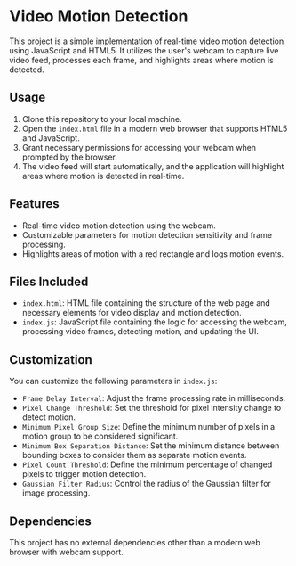 # Video Motion Detection

This project is a simple implementation of real-time video motion detection using JavaScript and HTML5. It utilizes the user's webcam to capture live video feed, processes each frame, and highlights areas where motion is detected.

## Usage

1. Clone this repository to your local machine.
2. Open the `index.html` file in a modern web browser that supports HTML5 and JavaScript.
3. Grant necessary permissions for accessing your webcam when prompted by the browser.
4. The video feed will start automatically, and the application will highlight areas where motion is detected in real-time.

## Features

- Real-time video motion detection using the webcam.
- Customizable parameters for motion detection sensitivity and frame processing.
- Highlights areas of motion with a red rectangle and logs motion events.

## Files Included

- `index.html`: HTML file containing the structure of the web page and necessary elements for video display and motion detection.
- `index.js`: JavaScript file containing the logic for accessing the webcam, processing video frames, detecting motion, and updating the UI.

## Customization

You can customize the following parameters in `index.js`:

- `Frame Delay Interval`: Adjust the frame processing rate in milliseconds.
- `Pixel Change Threshold`: Set the threshold for pixel intensity change to detect motion.
- `Minimum Pixel Group Size`: Define the minimum number of pixels in a motion group to be considered significant.
- `Minimum Box Separation Distance`: Set the minimum distance between bounding boxes to consider them as separate motion events.
- `Pixel Count Threshold`: Define the minimum percentage of changed pixels to trigger motion detection.
- `Gaussian Filter Radius`: Control the radius of the Gaussian filter for image processing.

## Dependencies

This project has no external dependencies other than a modern web browser with webcam support.
